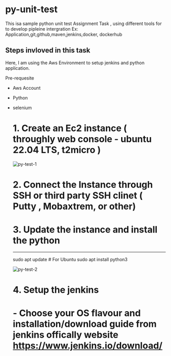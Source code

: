 # py-unit-test
This isa sample python unit test Assignment Task , using different tools for to develop pipleine intergration  Ex: Application,git,github,maven,jenkins,docker, dockerhub

## Steps invloved in this task

Here, I am using the Aws Environment to setup jenkins and python application.

Pre-requesite 
- Aws Account
- Python
- selenium

  # 1. Create an Ec2 instance ( throughly web console - ubuntu 22.04 LTS, t2micro )
  ![py-test-1](https://github.com/mohsuhel/py-unit-test/assets/127845338/a94ac807-f22b-4f44-9e1e-c5f3ae7909a2)

  # 2. Connect the Instance through SSH or third party SSH clinet ( Putty , Mobaxtrem, or other)

  # 3. Update the instance and install the python
   ----------------------------------------------------------------------------------------------------------------------------------------------------------------------------------------
   sudo apt update    # For Ubuntu
   sudo apt install python3
  
  ![py-test-2](https://github.com/mohsuhel/py-unit-test/assets/127845338/1b5d4e27-1b8e-41f9-a4c7-4fba14286337)

  # 4. Setup the jenkins
   # - Choose your OS flavour and installation/download guide from jenkins offically website https://www.jenkins.io/download/



  
